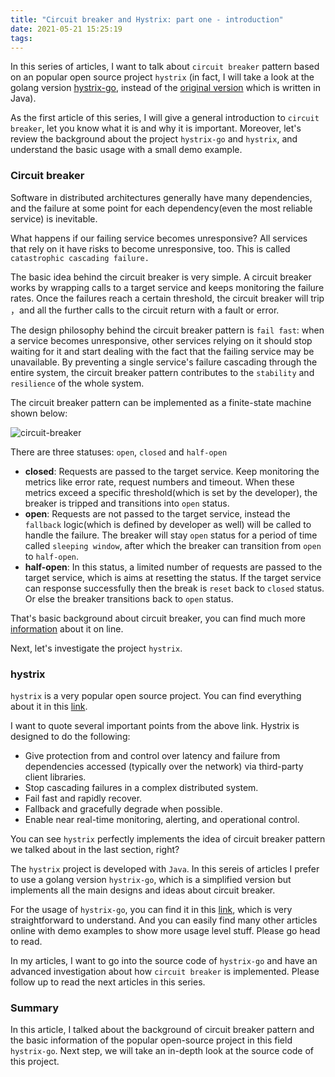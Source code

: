 ```yaml
---
title: "Circuit breaker and Hystrix: part one - introduction"
date: 2021-05-21 15:25:19
tags:
---
```


In this series of articles, I want to talk about `circuit breaker` pattern based on an popular open source project `hystrix` (in fact, I will take a look at the golang version [hystrix-go](https://github.com/afex/hystrix-go), instead of the [original version](https://github.com/Netflix/Hystrix) which is written in Java).

As the first article of this series, I will give a general introduction to `circuit breaker`, let you know what it is and why it is important. Moreover, let's review the background about the project `hystrix-go` and `hystrix`, and understand the basic usage with a small demo example. 

### Circuit breaker

Software in distributed architectures generally have many dependencies, and the failure at some point for each dependency(even the most reliable service) is inevitable. 

What happens if our failing service becomes unresponsive? All services that rely on it have risks to become unresponsive, too. This is called `catastrophic cascading failure.`

The basic idea behind the circuit breaker is very simple. A circuit breaker works by wrapping calls to a target service and keeps monitoring the failure rates. Once the failures reach a certain threshold, the circuit breaker will trip ，and all the further calls to the circuit return with a fault or error. 

The design philosophy behind the circuit breaker pattern is `fail fast`: when a service becomes unresponsive, other services relying on it should stop waiting for it and start dealing with the fact that the failing service may be unavailable. By preventing a single service's failure cascading through the entire system, the circuit breaker pattern contributes to the `stability` and `resilience` of the whole system.  

The circuit breaker pattern can be implemented as a finite-state machine shown below:

![circuit-breaker](/images/circuit-breaker.png)

There are three statuses: `open`, `closed` and `half-open`

- **closed**: Requests are passed to the target service. Keep monitoring the metrics like error rate, request numbers and timeout. When these metrics exceed a specific threshold(which is set by the developer), the breaker is tripped and transitions into `open` status.   
- **open**: Requests are not passed to the target service, instead the `fallback` logic(which is defined by developer as well) will be called to handle the failure. The breaker will stay `open` status for a period of time called `sleeping window`, after which the breaker can transition from `open` to `half-open`.  
- **half-open**: In this status, a limited number of requests are passed to the target service, which is aims at resetting the status. If the target service can response successfully then the break is `reset` back to `closed` status. Or else the breaker transitions back to `open` status. 

That's basic background about circuit breaker, you can find much more [information](https://martinfowler.com/bliki/CircuitBreaker.html) about it on line. 

Next, let's investigate the project `hystrix`. 

### hystrix

`hystrix` is a very popular open source project. You can find everything about it in this [link](https://github.com/Netflix/Hystrix/wiki). 

I want to quote several important points from the above link. Hystrix is designed to do the following:
- Give protection from and control over latency and failure from dependencies accessed (typically over the network) via third-party client libraries.
- Stop cascading failures in a complex distributed system.
- Fail fast and rapidly recover.
- Fallback and gracefully degrade when possible.
- Enable near real-time monitoring, alerting, and operational control.

You can see `hystrix` perfectly implements the idea of circuit breaker pattern we talked about in the last section, right? 

The `hystrix` project is developed with `Java`. In this sereis of articles I prefer to use a golang version `hystrix-go`, which is a simplified version but implements all the main designs and ideas about circuit breaker. 

For the usage of `hystrix-go`, you can find it in this [link](https://github.com/afex/hystrix-go), which is very straightforward to understand. And you can easily find many other articles online with demo examples to show more usage level stuff. Please go head to read.

In my articles, I want to go into the source code of `hystrix-go` and have an advanced investigation about how `circuit breaker` is implemented. Please follow up to read the next articles in this series. 

### Summary

In this article, I talked about the background of circuit breaker pattern and the basic information of the popular open-source project in this field `hystrix-go`. Next step, we will take an in-depth look at the source code of this project. 

